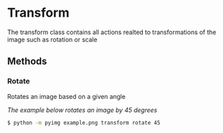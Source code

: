 # Transform

The transform class contains all actions realted to transformations of the image such as rotation or scale

## Methods

### Rotate

Rotates an image based on a given angle

*The example below rotates an image by 45 degrees*
```bash
$ python -m pyimg example.png transform rotate 45
```
